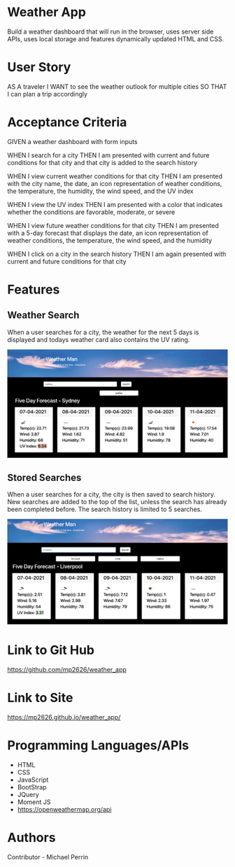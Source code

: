# Weather App

Build a weather dashboard that will run in the browser, uses server side APIs, uses local storage and features dynamically updated HTML and CSS.

# User Story

AS A traveler
I WANT to see the weather outlook for multiple cities
SO THAT I can plan a trip accordingly

# Acceptance Criteria

GIVEN a weather dashboard with form inputs

WHEN I search for a city
THEN I am presented with current and future conditions for that city and that city is added to the search history

WHEN I view current weather conditions for that city
THEN I am presented with the city name, the date, an icon representation of weather conditions, the temperature, the humidity, the wind speed, and the UV index

WHEN I view the UV index
THEN I am presented with a color that indicates whether the conditions are favorable, moderate, or severe

WHEN I view future weather conditions for that city
THEN I am presented with a 5-day forecast that displays the date, an icon representation of weather conditions, the temperature, the wind speed, and the humidity

WHEN I click on a city in the search history
THEN I am again presented with current and future conditions for that city

# Features

## Weather Search

When a user searches for a city, the weather for the next 5 days is displayed and todays weather card also contains the UV rating.

![Search Screen](assets/images/search.png)

## Stored Searches

When a user searches for a city, the city is then saved to search history. New searches are added to the top of the list, unless the search has already been completed before. The search history is limited to 5 searches.

![Saved Searches](assets/images/saved.png)

# Link to Git Hub

https://github.com/mp2626/weather_app

# Link to Site

https://mp2626.github.io/weather_app/

# Programming Languages/APIs

* HTML
* CSS
* JavaScript
* BootStrap
* JQuery
* Moment JS
* https://openweathermap.org/api

# Authors
Contributor - Michael Perrin
